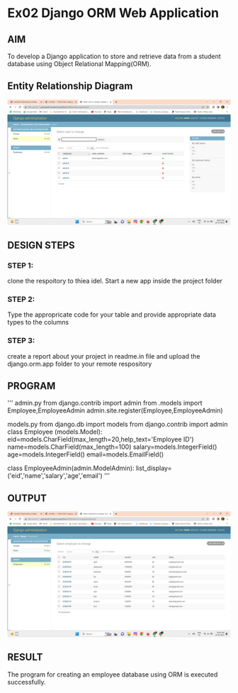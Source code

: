 # Ex02 Django ORM Web Application

## AIM
To develop a Django application to store and retrieve data from a student database using Object Relational Mapping(ORM).

## Entity Relationship Diagram

![OUTPUT](./er.png)

## DESIGN STEPS

### STEP 1:
clone the respoitory to thiea idel. Start a new app inside the project folder

### STEP 2:
Type the appropricate code for your table and provide appropriate data types to the columns

### STEP 3:
create a report about your project in readme.in file and upload the django.orm.app folder to your remote respository 


## PROGRAM

'''
admin.py
from django.contrib import admin
from .models import Employee,EmployeeAdmin
admin.site.register(Employee,EmployeeAdmin)

models.py
from django.db import models
from django.contrib import admin
class Employee (models.Model):
    eid=models.CharField(max_length=20,help_text='Employee ID')
    name=models.CharField(max_length=100)
    salary=models.IntegerField()
    age=models.IntegerField()
    email=models.EmailField()
    
class EmployeeAdmin(admin.ModelAdmin):
    list_display=('eid','name','salary','age','email')
'''

## OUTPUT

![OUTPUT](./out.png)


## RESULT
The program for creating an employee database using ORM is executed successfully.
